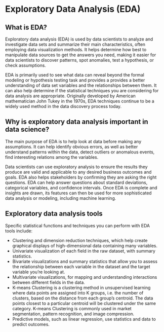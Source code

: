 # Exploratory Data Analysis (EDA)
## What is EDA?
Exploratory data analysis (EDA) is used by data scientists to analyze and investigate data sets and summarize their main characteristics, often employing data visualization methods. It helps determine how best to manipulate data sources to get the answers you need, making it easier for data scientists to discover patterns, spot anomalies, test a hypothesis, or check assumptions.

EDA is primarily used to see what data can reveal beyond the formal modeling or hypothesis testing task and provides a provides a better understanding of data set variables and the relationships between them. It can also help determine if the statistical techniques you are considering for data analysis are appropriate. Originally developed by American mathematician John Tukey in the 1970s, EDA techniques continue to be a widely used method in the data discovery process today.
<br />
## Why is exploratory data analysis important in data science?
The main purpose of EDA is to help look at data before making any assumptions. It can help identify obvious errors, as well as better understand patterns within the data, detect outliers or anomalous events, find interesting relations among the variables.

Data scientists can use exploratory analysis to ensure the results they produce are valid and applicable to any desired business outcomes and goals. EDA also helps stakeholders by confirming they are asking the right questions. EDA can help answer questions about standard deviations, categorical variables, and confidence intervals. Once EDA is complete and insights are drawn, its features can then be used for more sophisticated data analysis or modeling, including machine learning.
<br />
## Exploratory data analysis tools
Specific statistical functions and techniques you can perform with EDA tools include:

- Clustering and dimension reduction techniques, which help create graphical displays of high-dimensional data containing many variables.<br />
- Univariate visualization of each field in the raw dataset, with summary statistics.<br />
- Bivariate visualizations and summary statistics that allow you to assess the relationship between each variable in the dataset and the target variable you’re looking at.<br />
- Multivariate visualizations, for mapping and understanding interactions between different fields in the data.<br />
- K-means Clustering is a clustering method in unsupervised learning where data points are assigned into K groups, i.e. the number of clusters, based on the distance from each group’s centroid. The data points closest to a particular centroid will be clustered under the same category. K-means Clustering is commonly used in market segmentation, pattern recognition, and image compression.<br />
- Predictive models, such as linear regression, use statistics and data to predict outcomes.<br />
